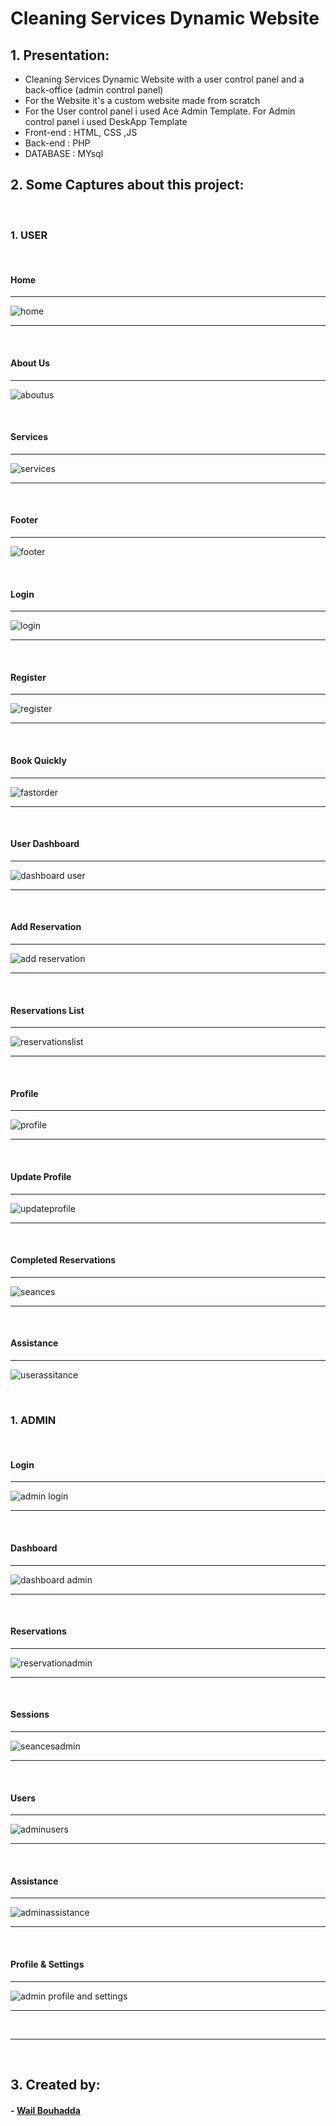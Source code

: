 # Cleaning Services Dynamic  Website

## 1. Presentation:
<ul>
  <li>Cleaning Services Dynamic Website with a user control panel and a back-office (admin control panel)</li>
  <li>For the Website it's a custom website made from scratch</li>
  <li>For the User control panel i used Ace Admin Template. For Admin control panel i used DeskApp Template </li>
  <li>Front-end : HTML, CSS ,JS</li>
  <li>Back-end : PHP</li>
  <li>DATABASE : MYsql</li>
</ul>

## 2. Some Captures about this project:

<br>

### 1. USER

<br>

#### Home

<hr>

![home](https://user-images.githubusercontent.com/47559086/181363257-58a7e74d-042f-4f47-935c-690bc455cd3f.PNG)

<hr>

<br>

#### About Us

<hr>

![aboutus](https://user-images.githubusercontent.com/47559086/181363503-7add6e51-3685-4b7a-a985-93ae9ec8d968.PNG)

<br>

#### Services

<hr>

![services](https://user-images.githubusercontent.com/47559086/181363739-b9e221e4-6c7c-44b4-92e7-d20fb73b5211.PNG)

<hr>

<br>

#### Footer

<hr>

![footer](https://user-images.githubusercontent.com/47559086/181363779-f5c1dcb6-fc1d-4935-abf0-88a56589472c.PNG)

<br>

#### Login

<hr>

![login](https://user-images.githubusercontent.com/47559086/181363967-b9f32acd-9dcb-49d0-874f-9b2fbc7e1703.PNG)

<hr>

<br>

#### Register

<hr>

![register](https://user-images.githubusercontent.com/47559086/181363981-f13b225d-1a24-4b4b-940b-0acb7b34edd2.PNG)

<hr>

<br>

#### Book Quickly 

<hr>

![fastorder](https://user-images.githubusercontent.com/47559086/181364008-9df99803-0027-40e3-a514-118405e92b2b.PNG)

<hr>

<br>

#### User Dashboard

<hr>

![dashboard user](https://user-images.githubusercontent.com/47559086/186962635-6bb8c952-1e77-4e07-bf7a-89faa82e7331.PNG)

<hr>

<br>

#### Add Reservation

<hr>

![add reservation](https://user-images.githubusercontent.com/47559086/181364284-3d3d0d45-3d6f-4eab-b578-9eb07d512a5f.PNG)

<hr>

<br>

#### Reservations List 

<hr>

![reservationslist](https://user-images.githubusercontent.com/47559086/181364305-a336a708-2b99-486e-80d8-b4d1caa80e01.PNG)

<hr>

<br>

#### Profile

<hr>

![profile](https://user-images.githubusercontent.com/47559086/181364349-78b636f8-6678-43de-a618-39eb90a1ac6d.PNG)

<hr>

<br>

#### Update Profile 

<hr>

![updateprofile](https://user-images.githubusercontent.com/47559086/181364362-0161096d-4680-4a6f-9596-cc67e18d1c44.PNG)

<hr>

<br>

#### Completed Reservations

<hr>

![seances](https://user-images.githubusercontent.com/47559086/181364334-9e902e47-f5d5-4fde-b9f5-34a38907a3e0.PNG)

<hr>

<br>

#### Assistance

<hr>

![userassitance](https://user-images.githubusercontent.com/47559086/186963075-bc5ec38b-7a79-4cc5-9079-4f20bb09fad1.PNG)


<br>

### 1. ADMIN

<br>

#### Login

<hr>

![admin login](https://user-images.githubusercontent.com/47559086/186963266-233b34cc-56be-46ee-9b86-9a2561bcb5ed.PNG)

<hr>

<br>

#### Dashboard

<hr>

![dashboard admin](https://user-images.githubusercontent.com/47559086/186963336-3b460e3c-ce77-42d3-aebc-6a539743432d.PNG)

<hr>

<br>

#### Reservations

<hr>

![reservationadmin](https://user-images.githubusercontent.com/47559086/186963409-d45900fd-f0c3-4989-9f2e-75507334f993.PNG)

<hr>

<br>

#### Sessions

<hr>

![seancesadmin](https://user-images.githubusercontent.com/47559086/186963486-f5ea8025-cd7e-4240-b73c-a7f36d1da75f.PNG)

<hr>

<br>

#### Users

<hr>

![adminusers](https://user-images.githubusercontent.com/47559086/186963547-c5e7b0e0-0b2d-4ee4-a74f-5c9777e5a6df.PNG)

<hr>

<br>

#### Assistance

<hr>

![adminassistance](https://user-images.githubusercontent.com/47559086/186963648-2b213853-6e64-4769-83d3-fe31b7adc895.PNG)

<hr>

<br>

#### Profile & Settings

<hr>

![admin profile and settings](https://user-images.githubusercontent.com/47559086/186963739-70ca077c-5470-4165-97f5-9f5e9b1fcb8e.PNG)

<hr>

<br>

<hr>

<br>

## 3. Created by:

#### - <a href="https://github.com/WailBouhadda">Wail Bouhadda</a>


